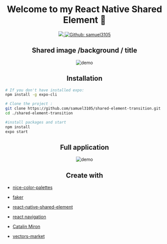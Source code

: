 <h1 align="center">Welcome to my React Native Shared Element 👋</h1>

<p align="center">
  <a aria-label="made with expo" href="https://github.com/expo" target="_blank">
    <img src="https://img.shields.io/badge/MADE%20WITH%20EXPO-000.svg?style=for-the-badge&logo=expo&labelColor=4630eb&logoWidth=20">
  </a>
  <a href="https://github.com/samuel3105" aria-label="Follow Samuel3105 on Github" target="_blank">
    <img alt="Github: samuel3105" src="https://img.shields.io/github/followers/samuel3105.svg?label=Follow&style=for-the-badge&logo=github&logoColor=FFFFFF&labelColor=24292e&logoWidth=20&color=lightgray" target="_blank" />
  </a>
</p>

<h2 align="center">Shared image /background / title</h2>

<div align="center">

![demo](https://github.com/samuel3105/shared-element-transition/blob/master/assets/gif/sharedElement.gif?raw=true)

</div>

<h2 align="center">Installation</h2>

```sh
# If you don't have installed expo:
npm install -g expo-cli

# Clone the project :
git clone https://github.com/samuel3105/shared-element-transition.git
cd ./shared-element-transition

#install packages and start
npm install
expo start
```

<h2 align="center">Full application</h2>

<div align="center">

![demo](https://github.com/samuel3105/shared-element-transition/blob/master/assets/gif/presentation.gif?raw=true)

</div>


<h2 align="center">Create with </h2>

- [nice-color-palettes](https://www.npmjs.com/package/nice-color-palettes)

- [faker](https://www.npmjs.com/package/faker)

- [react-native-shared-element](https://github.com/IjzerenHein/react-native-shared-element)

- [react navigation](https://reactnavigation.org/)

- [Catalin Miron](https://twitter.com/mironcatalin)

- [vectors-market](https://www.flaticon.com/authors/vectors-market)

